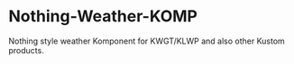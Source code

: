 # Nothing-Weather-KOMP
Nothing style weather Komponent for KWGT/KLWP and also other Kustom products.
